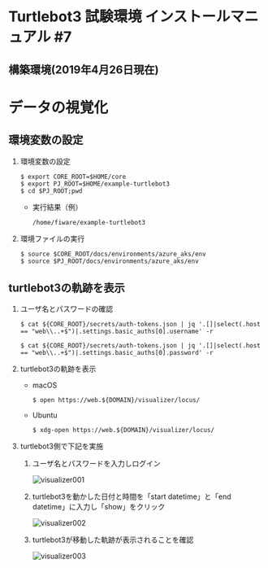 # Turtlebot3 試験環境 インストールマニュアル #7


## 構築環境(2019年4月26日現在)


# データの視覚化


## 環境変数の設定
1. 環境変数の設定

    ```
    $ export CORE_ROOT=$HOME/core
    $ export PJ_ROOT=$HOME/example-turtlebot3
    $ cd $PJ_ROOT;pwd
    ```

    - 実行結果（例）

        ```
        /home/fiware/example-turtlebot3
        ```

1. 環境ファイルの実行

    ```
    $ source $CORE_ROOT/docs/environments/azure_aks/env
    $ source $PJ_ROOT/docs/environments/azure_aks/env
    ```


## turtlebot3の軌跡を表示

1. ユーザ名とパスワードの確認

    ```
    $ cat ${CORE_ROOT}/secrets/auth-tokens.json | jq '.[]|select(.host == "web\\..+$")|.settings.basic_auths[0].username' -r
    ```

    ```
    $ cat ${CORE_ROOT}/secrets/auth-tokens.json | jq '.[]|select(.host == "web\\..+$")|.settings.basic_auths[0].password' -r
    ```

1. turtlebot3の軌跡を表示
    * macOS

        ```
        $ open https://web.${DOMAIN}/visualizer/locus/
        ```
    * Ubuntu

        ```
        $ xdg-open https://web.${DOMAIN}/visualizer/locus/
        ```

1. turtlebot3側で下記を実施

    1. ユーザ名とパスワードを入力しログイン

        ![visualizer001](images/visualizer/visualizer001.png)

    1. turtlebot3を動かした日付と時間を「start datetime」と「end datetime」に入力し「show」をクリック

        ![visualizer002](images/visualizer/visualizer002.png)

    1. turtlebot3が移動した軌跡が表示されることを確認

        ![visualizer003](images/visualizer/visualizer003.png)

